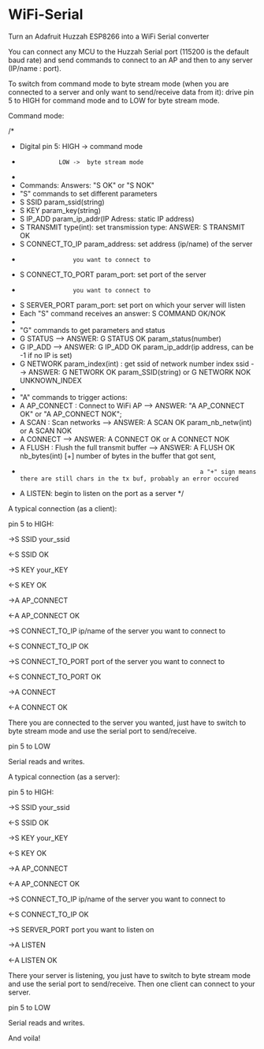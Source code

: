 # WiFi-Serial
Turn an Adafruit Huzzah ESP8266 into a WiFi Serial converter 

You can connect any MCU to the Huzzah Serial port (115200 is the default baud rate) and send commands to connect to an AP and then to any server (IP/name : port).

To switch from command mode to byte stream mode (when you are connected to a server and only want to send/receive data from it): drive pin 5 to HIGH for command mode and to LOW for byte stream mode.

Command mode:

/*
 * Digital pin 5: HIGH -> command mode
 *                LOW ->  byte stream mode
 *                
 * Commands: Answers: "S OK" or "S NOK"
 * "S" commands to set different parameters
 * S SSID param_ssid(string)
 * S KEY param_key(string)
 * S IP_ADD param_ip_addr(IP Adress: static IP address)
 * S TRANSMIT type(int): set transmission type: ANSWER: S TRANSMIT OK 
 * S CONNECT_TO_IP param_address: set address (ip/name) of the server
 *   		   		  you want to connect to
 * S CONNECT_TO_PORT param_port:  set port of the server
 *   		   		  you want to connect to
 * S SERVER_PORT param_port:	  set port on which your server will listen
 * Each "S" command receives an answer: S COMMAND OK/NOK
 * 
 * "G" commands to get parameters and status
 *  G STATUS --> ANSWER: G STATUS OK param_status(number)
 *  G IP_ADD --> ANSWER: G IP_ADD OK param_ip_addr(ip address, can be -1 if no IP is set)
 *  G NETWORK param_index(int) : get ssid of network number index ssid --> ANSWER: G NETWORK OK param_SSID(string) or G NETWORK NOK UNKNOWN_INDEX
 * 
 * "A" commands to trigger actions:
 * A AP_CONNECT : Connect to WiFi AP  --> ANSWER: "A AP_CONNECT OK" or "A AP_CONNECT NOK";
 * A SCAN : Scan networks --> ANSWER: A SCAN OK param_nb_netw(int) or A SCAN NOK
 * A CONNECT --> ANSWER: A CONNECT OK or A CONNECT NOK
 * A FLUSH : Flush the full transmit buffer --> ANSWER:  A FLUSH OK nb_bytes(int) [+] number of bytes in the buffer that got sent,
 *                                                        a "+" sign means there are still chars in the tx buf, probably an error occured
 * A LISTEN:			begin to listen on the port as a server
 */


A typical connection (as a client):

pin 5 to HIGH:

->S SSID your_ssid

<-S SSID OK

->S KEY your_KEY

<-S KEY OK

->A AP_CONNECT

<-A AP_CONNECT OK

->S CONNECT_TO_IP ip/name of the server you want to connect to

<-S CONNECT_TO_IP OK

->S CONNECT_TO_PORT port of the server you want to connect to

<-S CONNECT_TO_PORT OK

->A CONNECT

<-A CONNECT OK

There you are connected to the server you wanted, just have to switch to byte stream mode and use the serial port to send/receive.

pin 5 to LOW

Serial reads and writes.

A typical connection (as a server):

pin 5 to HIGH:

->S SSID your_ssid

<-S SSID OK

->S KEY your_KEY

<-S KEY OK

->A AP_CONNECT

<-A AP_CONNECT OK

->S CONNECT_TO_IP ip/name of the server you want to connect to

<-S CONNECT_TO_IP OK

->S SERVER_PORT port you want to listen on

->A LISTEN

<-A LISTEN OK

There your server is listening, you just have to switch to byte stream mode and use the serial port to send/receive. Then one client can connect to your server.

pin 5 to LOW

Serial reads and writes.

And voila!